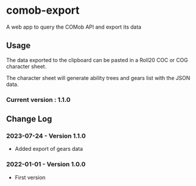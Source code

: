 # comob-export

A web app to query the COMob API and export its data

## Usage

The data exported to the clipboard can be pasted in a Roll20 COC or COG character sheet.

The character sheet will generate ability trees and gears list with the JSON data.

### Current version : 1.1.0

## Change Log

### 2023-07-24 - Version 1.1.0

- Added export of gears data

### 2022-01-01 - Version 1.0.0

- First version